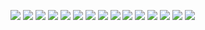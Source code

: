 ![](./01-start.jpeg)
![](./02-start.jpeg)
![](./03-start.jpeg)
![](./04-start.jpeg)
![](./05-rocks.jpeg)
![](./06-rocks.jpeg)
![](./07-rocks.jpeg)
![](./08-rocks.jpeg)
![](./09-flowerpot.jpeg)
![](./10-flowerpot.jpeg)
![](./11-flowerpot.jpeg)
![](./12-morerocks.jpeg)
![](./13-morerocks.jpeg)
![](./14-morerocks.jpeg)
![](./15-podium.jpeg)
